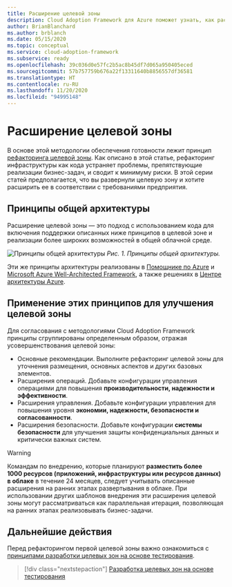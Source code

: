 ```yaml
---
title: Расширение целевой зоны
description: Cloud Adoption Framework для Azure поможет узнать, как расширить целевую зону.
author: BrianBlanchard
ms.author: brblanch
ms.date: 05/15/2020
ms.topic: conceptual
ms.service: cloud-adoption-framework
ms.subservice: ready
ms.openlocfilehash: 39c036d0e57fc2b5ac8b45df7d065a950405eced
ms.sourcegitcommit: 57b757759b676a22f13311640b8856557df36581
ms.translationtype: HT
ms.contentlocale: ru-RU
ms.lasthandoff: 11/20/2020
ms.locfileid: "94995148"
---
```

# <a name="expand-your-landing-zone"></a>Расширение целевой зоны

В основе этой методологии обеспечения готовности лежит принцип [рефакторинга целевой зоны](../landing-zone/refactor.md). Как описано в этой статье, рефакторинг инфраструктуры как кода устраняет проблемы, препятствующие реализации бизнес-задач, и сводит к минимуму риски. В этой серии статей предполагается, что вы развернули целевую зону и хотите расширить ее в соответствии с требованиями предприятия.

## <a name="shared-architecture-principles"></a>Принципы общей архитектуры

Расширение целевой зоны — это подход с использованием кода для включения поддержки описанных ниже принципов в целевой зоне и реализации более широких возможностей в общей облачной среде.

![Принципы общей архитектуры](../../_images/ready/shared-principles.png)
_Рис. 1. Принципы общей архитектуры._

Эти же принципы архитектуры реализованы в [Помощнике по Azure](/azure/advisor/advisor-overview) и [Microsoft Azure Well-Architected Framework](/azure/architecture/framework), а также решениях в [Центре архитектуры Azure](/azure/architecture).

## <a name="applying-these-principles-to-your-landing-zone-improvements"></a>Применение этих принципов для улучшения целевой зоны

Для согласования с методологиями Cloud Adoption Framework принципы сгруппированы определенным образом, отражая усовершенствования целевой зоны:

- Основные рекомендации. Выполните рефакторинг целевой зоны для уточнения размещения, основных аспектов и других базовых элементов.
- Расширения операций. Добавьте конфигурации управления операциями для повышения **производительности, надежности и эффективности**.
- Расширения управления. Добавьте конфигурации управления для повышения уровня **экономии, надежности, безопасности и согласованности**.
- Расширения безопасности. Добавьте конфигурации **системы безопасности** для улучшения защиты конфиденциальных данных и критически важных систем.

> [!WARNING]
> Командам по внедрению, которые планируют **разместить более 1000 ресурсов (приложений, инфраструктуры или ресурсов данных) в облаке** в течение 24 месяцев, следует учитывать описанные расширения на ранних этапах развертывания в облаке. При использовании других шаблонов внедрения эти расширения целевой зоны могут рассматриваться как параллельная итерация, позволяющая на ранних этапах реализовывать бизнес-задачи.

## <a name="next-steps"></a>Дальнейшие действия

Перед рефакторингом первой целевой зоны важно ознакомиться с [принципами разработки целевых зон на основе тестирования](./test-driven-development.md).

> [!div class="nextstepaction"]
> [Разработка целевых зон на основе тестирования](./test-driven-development.md)
